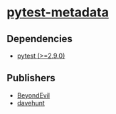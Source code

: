 # [pytest-metadata](https://pypi.org/project/pytest-metadata)

## Dependencies
- [pytest (>=2.9.0)](packages/p/pytest.md)



## Publishers
- [BeyondEvil](https://pypi.org/user/BeyondEvil)
- [davehunt](https://pypi.org/user/davehunt)

